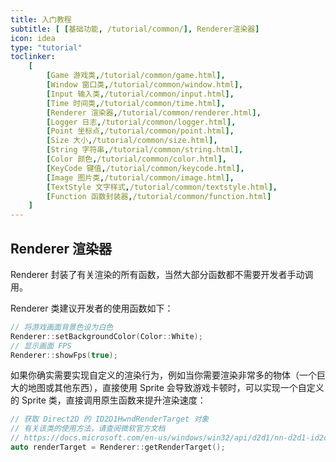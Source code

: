 ```yaml
---
title: 入门教程
subtitle: [ [基础功能, /tutorial/common/], Renderer渲染器]
icon: idea
type: "tutorial"
toclinker: 
    [
        [Game 游戏类,/tutorial/common/game.html],
        [Window 窗口类,/tutorial/common/window.html],
        [Input 输入类,/tutorial/common/input.html],
        [Time 时间类,/tutorial/common/time.html],
        [Renderer 渲染器,/tutorial/common/renderer.html],
        [Logger 日志,/tutorial/common/logger.html],
        [Point 坐标点,/tutorial/common/point.html],
        [Size 大小,/tutorial/common/size.html],
        [String 字符串,/tutorial/common/string.html],
        [Color 颜色,/tutorial/common/color.html],
        [KeyCode 键值,/tutorial/common/keycode.html],
        [Image 图片类,/tutorial/common/image.html],
        [TextStyle 文字样式,/tutorial/common/textstyle.html],
        [Function 函数封装器,/tutorial/common/function.html]
    ]
---
```


## Renderer 渲染器

Renderer 封装了有关渲染的所有函数，当然大部分函数都不需要开发者手动调用。

Renderer 类建议开发者的使用函数如下：

```cpp
// 将游戏画面背景色设为白色
Renderer::setBackgroundColor(Color::White);
// 显示画面 FPS
Renderer::showFps(true);
```

如果你确实需要实现自定义的渲染行为，例如当你需要渲染非常多的物体（一个巨大的地图或其他东西），直接使用 Sprite 会导致游戏卡顿时，可以实现一个自定义的 Sprite 类，直接调用原生函数来提升渲染速度：

```cpp
// 获取 Direct2D 的 ID2D1HwndRenderTarget 对象
// 有关该类的使用方法，请查阅微软官方文档
// https://docs.microsoft.com/en-us/windows/win32/api/d2d1/nn-d2d1-id2d1hwndrendertarget
auto renderTarget = Renderer::getRenderTarget();
```
